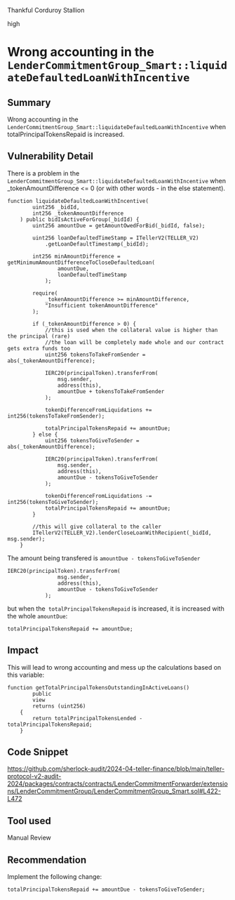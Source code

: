 Thankful Corduroy Stallion

high

# Wrong accounting in the `LenderCommitmentGroup_Smart::liquidateDefaultedLoanWithIncentive`

## Summary
Wrong accounting in the `LenderCommitmentGroup_Smart::liquidateDefaultedLoanWithIncentive` when totalPrincipalTokensRepaid is increased.
## Vulnerability Detail
There is a problem in the `LenderCommitmentGroup_Smart::liquidateDefaultedLoanWithIncentive` when _tokenAmountDifference <= 0 (or with other words - in the else statement).

```solidity
function liquidateDefaultedLoanWithIncentive(
        uint256 _bidId,
        int256 _tokenAmountDifference
    ) public bidIsActiveForGroup(_bidId) {
        uint256 amountDue = getAmountOwedForBid(_bidId, false);

        uint256 loanDefaultedTimeStamp = ITellerV2(TELLER_V2)
            .getLoanDefaultTimestamp(_bidId);

        int256 minAmountDifference = getMinimumAmountDifferenceToCloseDefaultedLoan(
                amountDue,
                loanDefaultedTimeStamp
            );

        require(
            _tokenAmountDifference >= minAmountDifference,
            "Insufficient tokenAmountDifference"
        );

        if (_tokenAmountDifference > 0) {
            //this is used when the collateral value is higher than the principal (rare)
            //the loan will be completely made whole and our contract gets extra funds too
            uint256 tokensToTakeFromSender = abs(_tokenAmountDifference);

            IERC20(principalToken).transferFrom(
                msg.sender,
                address(this),
                amountDue + tokensToTakeFromSender
            );

            tokenDifferenceFromLiquidations += int256(tokensToTakeFromSender);

            totalPrincipalTokensRepaid += amountDue;
        } else {
            uint256 tokensToGiveToSender = abs(_tokenAmountDifference);

            IERC20(principalToken).transferFrom(
                msg.sender,
                address(this),
                amountDue - tokensToGiveToSender
            );

            tokenDifferenceFromLiquidations -= int256(tokensToGiveToSender);
            totalPrincipalTokensRepaid += amountDue;
        }

        //this will give collateral to the caller
        ITellerV2(TELLER_V2).lenderCloseLoanWithRecipient(_bidId, msg.sender);
    }
```

The amount being transfered is  `amountDue - tokensToGiveToSender`
```solidity
IERC20(principalToken).transferFrom(
                msg.sender,
                address(this),
                amountDue - tokensToGiveToSender
            );
```
but when the` totalPrincipalTokensRepaid` is increased, it is increased with the whole `amountDue`:
```solidity
totalPrincipalTokensRepaid += amountDue;
```
## Impact
This will lead to wrong accounting and mess up the calculations based on this variable:

```solidity
function getTotalPrincipalTokensOutstandingInActiveLoans()
        public
        view
        returns (uint256)
    {
        return totalPrincipalTokensLended - totalPrincipalTokensRepaid;
    }
```
## Code Snippet
https://github.com/sherlock-audit/2024-04-teller-finance/blob/main/teller-protocol-v2-audit-2024/packages/contracts/contracts/LenderCommitmentForwarder/extensions/LenderCommitmentGroup/LenderCommitmentGroup_Smart.sol#L422-L472
## Tool used

Manual Review

## Recommendation
Implement the following change:
```solidity
totalPrincipalTokensRepaid += amountDue - tokensToGiveToSender;
```